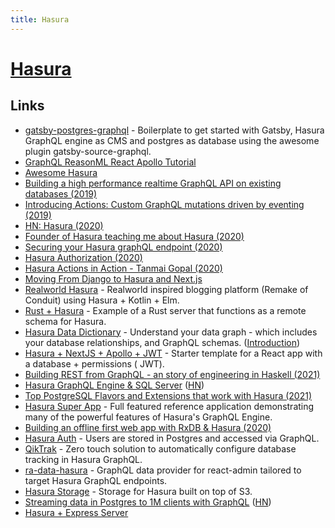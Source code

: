```yaml
---
title: Hasura
---
```


# [Hasura](https://hasura.io)

## Links

- [gatsby-postgres-graphql](https://github.com/hasura/graphql-engine/tree/master/community/sample-apps/gatsby-postgres-graphql) - Boilerplate to get started with Gatsby, Hasura GraphQL engine as CMS and postgres as database using the awesome plugin gatsby-source-graphql.
- [GraphQL ReasonML React Apollo Tutorial](https://learn.hasura.io/graphql/reason-react-apollo/introduction)
- [Awesome Hasura](https://github.com/aaronhayes/awesome-hasura)
- [Building a high performance realtime GraphQL API on existing databases (2019)](https://www.youtube.com/watch?v=HOKMJkBYaqQ)
- [Introducing Actions: Custom GraphQL mutations driven by eventing (2019)](https://hasura.io/blog/introducing-actions/)
- [HN: Hasura (2020)](https://news.ycombinator.com/item?id=22432137)
- [Founder of Hasura teaching me about Hasura (2020)](https://www.youtube.com/watch?v=51m8Smk7fZQ)
- [Securing your Hasura graphQL endpoint (2020)](https://dev.to/debs_obrien/securing-your-hasura-graphql-endpoint-g9o)
- [Hasura Authorization (2020)](https://www.youtube.com/watch?v=rkN3RQBi_UI)
- [Hasura Actions in Action - Tanmai Gopal (2020)](https://www.youtube.com/watch?v=KH3mv4tm0fY)
- [Moving From Django to Hasura and Next.js](https://hasura.io/blog/moving-from-django-to-hasura-and-next-js/)
- [Realworld Hasura](https://github.com/andrewMacmurray/realworld-hasura) - Realworld inspired blogging platform (Remake of Conduit) using Hasura + Kotlin + Elm.
- [Rust + Hasura](https://github.com/ronanyeah/rust-hasura) - Example of a Rust server that functions as a remote schema for Hasura.
- [Hasura Data Dictionary](https://github.com/hasura/data-dictionary) - Understand your data graph - which includes your database relationships, and GraphQL schemas. ([Introduction](https://hasura.io/blog/hasura-data-dictionary/))
- [Hasura + NextJS + Apollo + JWT](https://github.com/Ntarasiuk/nexthasurajwt) - Starter template for a React app with a database + permissions ( JWT).
- [Building REST from GraphQL - an story of engineering in Haskell (2021)](https://hasura.io/blog/building-rest-from-graphql-story-of-engineering-haskell/)
- [Hasura GraphQL Engine & SQL Server](https://github.com/hasura/graphql-engine/blob/master/architecture/sql-server.md) ([HN](https://news.ycombinator.com/item?id=27549164))
- [Top PostgreSQL Flavors and Extensions that work with Hasura (2021)](https://hasura.io/blog/postgresql-flavors-extensions-work-with-hasura/)
- [Hasura Super App](https://github.com/hasura/hasura-ecommerce) - Full featured reference application demonstrating many of the powerful features of Hasura's GraphQL Engine.
- [Building an offline first web app with RxDB & Hasura (2020)](https://hasura.io/blog/building-an-offline-first-web-app-with-rxdb-hasura/)
- [Hasura Auth](https://github.com/nhost/hasura-auth) - Users are stored in Postgres and accessed via GraphQL.
- [QikTrak](https://github.com/chrisnurse/qik-trak) - Zero touch solution to automatically configure database tracking in Hasura GraphQL.
- [ra-data-hasura](https://github.com/hasura/ra-data-hasura) - GraphQL data provider for react-admin tailored to target Hasura GraphQL endpoints.
- [Hasura Storage](https://github.com/nhost/hasura-storage) - Storage for Hasura built on top of S3.
- [Streaming data in Postgres to 1M clients with GraphQL](https://github.com/hasura/graphql-engine/blob/master/architecture/streaming-subscriptions.md) ([HN](https://news.ycombinator.com/item?id=33227840))
- [Hasura + Express Server](https://github.com/barelyhuman/hes)
